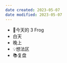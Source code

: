 ```yaml
---
date created: 2023-05-07 
date modified: 2023-05-07
---
```

- 🐸今天的 3 Frog
- 白天
- 晚上
- 💡想法区
- 📚复盘



